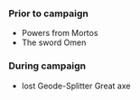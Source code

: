 ### Prior to campaign
- Powers from Mortos
- The sword Omen
### During campaign
- lost Geode-Splitter Great axe